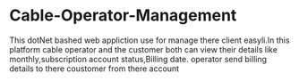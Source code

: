 # Cable-Operator-Management
This dotNet bashed web appliction use for manage there client easyli.In this platform cable operator and the customer both can view their details like monthly,subscription account status,Billing date. operator send billing details to there coustomer from there account
